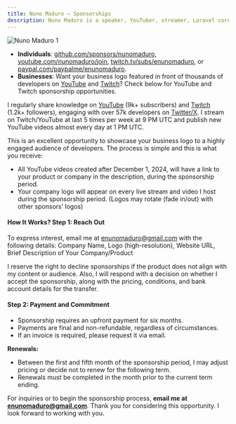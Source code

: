 ```yaml
---
title: Nuno Maduro — Sponsorships
description: Nuno Maduro is a speaker, YouTuber, streamer, Laravel core team member, and open-source enthusiast.
---
```


![Nuno Maduro 1](https://nunomaduro.com/sponsorships.1.jpg)

- **Individuals**: [github.com/sponsors/nunomaduro](https://github.com/sponsors/nunomaduro), [youtube.com/nunomaduro/join](https://www.youtube.com/nunomaduro/join), [twitch.tv/subs/enunomaduro](https://www.twitch.tv/subs/enunomaduro), or [paypal.com/paypalme/enunomaduro](https://paypal.com/paypalme/enunomaduro).
- **Businesses**: Want your business logo featured in front of thousands of developers on [YouTube](https://www.youtube.com/nunomaduro) and [Twitch](https://www.twitch.tv/enunomaduro)? Check below for YouTube and Twitch sponsorship opportunities.

I regularly share knowledge on [YouTube](https://www.youtube.com/nunomaduro) (9k+ subscribers) and [Twitch](https://www.twitch.tv/enunomaduro) (1.2k+ followers), engaging with over 57k developers on [Twitter/X](https://x.com/enunomaduro). I stream on Twitch/YouTube at last 5 times per week at 9 PM UTC and publish new YouTube videos almost every day at 1 PM UTC.

This is an excellent opportunity to showcase your business logo to a highly engaged audience of developers. The process is simple and this is what you receive:

- All YouTube videos created after December 1, 2024, will have a link to your product or company in the description, during the sponsorship period.
- Your company logo will appear on every live stream and video I host during the sponsorship period. (Logos may rotate (fade in/out) with other sponsors’ logos)

#### How It Works? Step 1: Reach Out

To express interest, email me at [enunomaduro@gmail.com](mailto:enunomaduro@gmail.com) with the following details: Company Name, Logo (high-resolution), Website URL, Brief Description of Your Company/Product

I reserve the right to decline sponsorships if the product does not align with my content or audience. Also, I will respond with a decision on whether I accept the sponsorship, along with the pricing, conditions, and bank account details for the transfer.

#### Step 2: Payment and Commitment

- Sponsorship requires an upfront payment for six months.
- Payments are final and non-refundable, regardless of circumstances.
- If an invoice is required, please request it via email.

**Renewals:**
- Between the first and fifth month of the sponsorship period, I may adjust pricing or decide not to renew for the following term.
- Renewals must be completed in the month prior to the current term ending.

For inquiries or to begin the sponsorship process, **email me at [enunomaduro@gmail.com](mailto:enunomaduro@gmail.com)**. Thank you for considering this opportunity. I look forward to working with you.
